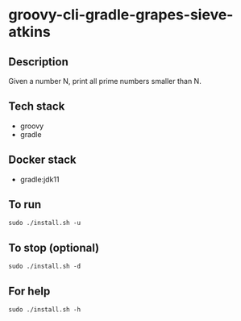 # groovy-cli-gradle-grapes-sieve-atkins

## Description
Given a number N, print all prime numbers smaller than N.

## Tech stack
- groovy
- gradle

## Docker stack
- gradle:jdk11

## To run
`sudo ./install.sh -u`

## To stop (optional)
`sudo ./install.sh -d`

## For help
`sudo ./install.sh -h`